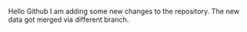 Hello Github
I am adding some new changes to the repository.
The new data got merged via different branch.
